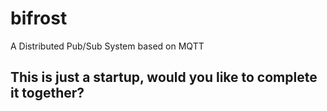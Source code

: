 # bifrost
A Distributed Pub/Sub System based on MQTT

## This is just a startup, would you like to complete it together? 
